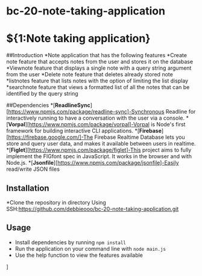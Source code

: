# bc-20-note-taking-application

# ${1:Note taking application}
##Introduction
*Note application that has the following features
*Create note feature that accepts notes from the user and stores it on the database 
*Viewnote feature that displays a single note with a query string argument from the user
*Delete note feature that deletes already stored note
*listnotes  feature that lists notes with the option of limiting the list display
*searchnote feature that views a formatted list of all the notes that can be identified by the query string

##Dependencies
*[**ReadlineSync**][https://www.npmjs.com/package/readline-sync]-Synchronous Readline for interactively running to have a conversation with the user via a console.
*[**Vorpal**][https://www.npmjs.com/package/vorpal]-Vorpal is Node's first framework for building interactive CLI applications.
*[**Firebase**][https://firebase.google.com/]-The Firebase Realtime Database lets you store and query user data, and makes it available between users in realtime.
*[**Figlet**][https://www.npmjs.com/package/figlet]-This project aims to fully implement the FIGfont spec in JavaScript. It works in the browser and with Node.js.
*[**Jsonfile**][https://www.npmjs.com/package/jsonfile]-Easily read/write JSON files

## Installation
*Clone the repository in directory Using SSH:https://github.com/debbieooo/bc-20-note-taking-application.git

## Usage
* Install dependencies by running ```npm install```
* Run the application on your command line with ```node main.js```
* Use the help function to view the features available

]

